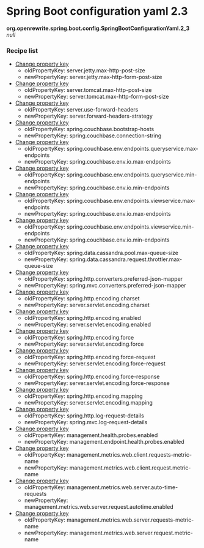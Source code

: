 # Spring Boot configuration yaml 2.3

**org.openrewrite.spring.boot.config.SpringBootConfigurationYaml.2_3**  
_null_

### Recipe list

* [Change property key](../../../../yaml/changepropertykey.md)
	* oldPropertyKey: server.jetty.max-http-post-size
	* newPropertyKey: server.jetty.max-http-form-post-size
* [Change property key](../../../../yaml/changepropertykey.md)
	* oldPropertyKey: server.tomcat.max-http-post-size
	* newPropertyKey: server.tomcat.max-http-form-post-size
* [Change property key](../../../../yaml/changepropertykey.md)
	* oldPropertyKey: server.use-forward-headers
	* newPropertyKey: server.forward-headers-strategy
* [Change property key](../../../../yaml/changepropertykey.md)
	* oldPropertyKey: spring.couchbase.bootstrap-hosts
	* newPropertyKey: spring.couchbase.connection-string
* [Change property key](../../../../yaml/changepropertykey.md)
	* oldPropertyKey: spring.couchbase.env.endpoints.queryservice.max-endpoints
	* newPropertyKey: spring.couchbase.env.io.max-endpoints
* [Change property key](../../../../yaml/changepropertykey.md)
	* oldPropertyKey: spring.couchbase.env.endpoints.queryservice.min-endpoints
	* newPropertyKey: spring.couchbase.env.io.min-endpoints
* [Change property key](../../../../yaml/changepropertykey.md)
	* oldPropertyKey: spring.couchbase.env.endpoints.viewservice.max-endpoints
	* newPropertyKey: spring.couchbase.env.io.max-endpoints
* [Change property key](../../../../yaml/changepropertykey.md)
	* oldPropertyKey: spring.couchbase.env.endpoints.viewservice.min-endpoints
	* newPropertyKey: spring.couchbase.env.io.min-endpoints
* [Change property key](../../../../yaml/changepropertykey.md)
	* oldPropertyKey: spring.data.cassandra.pool.max-queue-size
	* newPropertyKey: spring.data.cassandra.request.throttler.max-queue-size
* [Change property key](../../../../yaml/changepropertykey.md)
	* oldPropertyKey: spring.http.converters.preferred-json-mapper
	* newPropertyKey: spring.mvc.converters.preferred-json-mapper
* [Change property key](../../../../yaml/changepropertykey.md)
	* oldPropertyKey: spring.http.encoding.charset
	* newPropertyKey: server.servlet.encoding.charset
* [Change property key](../../../../yaml/changepropertykey.md)
	* oldPropertyKey: spring.http.encoding.enabled
	* newPropertyKey: server.servlet.encoding.enabled
* [Change property key](../../../../yaml/changepropertykey.md)
	* oldPropertyKey: spring.http.encoding.force
	* newPropertyKey: server.servlet.encoding.force
* [Change property key](../../../../yaml/changepropertykey.md)
	* oldPropertyKey: spring.http.encoding.force-request
	* newPropertyKey: server.servlet.encoding.force-request
* [Change property key](../../../../yaml/changepropertykey.md)
	* oldPropertyKey: spring.http.encoding.force-response
	* newPropertyKey: server.servlet.encoding.force-response
* [Change property key](../../../../yaml/changepropertykey.md)
	* oldPropertyKey: spring.http.encoding.mapping
	* newPropertyKey: server.servlet.encoding.mapping
* [Change property key](../../../../yaml/changepropertykey.md)
	* oldPropertyKey: spring.http.log-request-details
	* newPropertyKey: spring.mvc.log-request-details
* [Change property key](../../../../yaml/changepropertykey.md)
	* oldPropertyKey: management.health.probes.enabled
	* newPropertyKey: management.endpoint.health.probes.enabled
* [Change property key](../../../../yaml/changepropertykey.md)
	* oldPropertyKey: management.metrics.web.client.requests-metric-name
	* newPropertyKey: management.metrics.web.client.request.metric-name
* [Change property key](../../../../yaml/changepropertykey.md)
	* oldPropertyKey: management.metrics.web.server.auto-time-requests
	* newPropertyKey: management.metrics.web.server.request.autotime.enabled
* [Change property key](../../../../yaml/changepropertykey.md)
	* oldPropertyKey: management.metrics.web.server.requests-metric-name
	* newPropertyKey: management.metrics.web.server.request.metric-name
